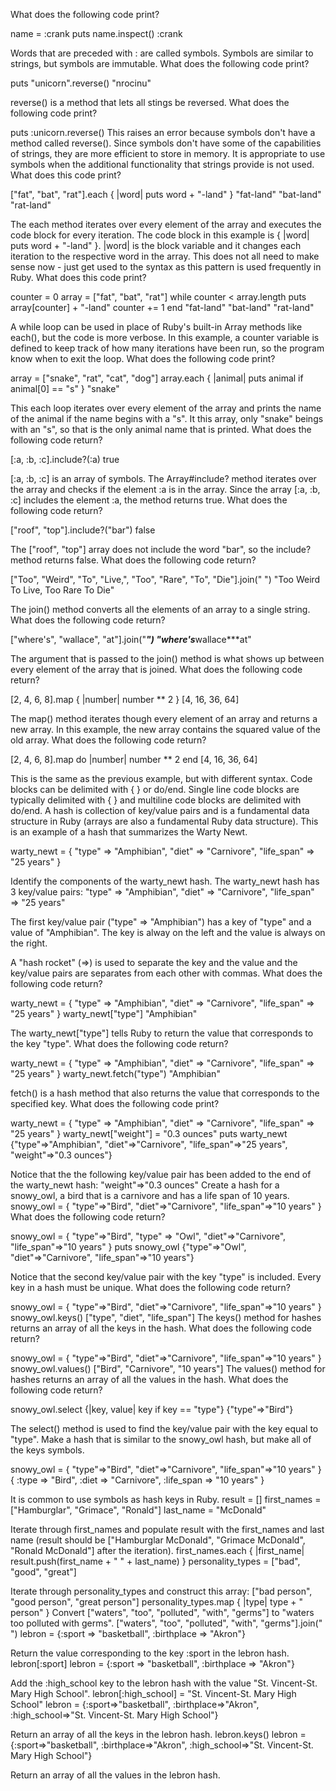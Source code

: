 What does the following code print?

name = :crank
puts name.inspect()
:crank

Words that are preceded with : are called symbols.  Symbols are similar to strings, but symbols are immutable.
What does the following code print?

puts "unicorn".reverse()
"nrocinu"

reverse() is a method that lets all stings be reversed.
What does the following code print?

puts :unicorn.reverse()
This raises an error because symbols don't have a method called reverse().  Since symbols don't have some of the capabilities of strings, they are more efficient to store in memory.  It is appropriate to use symbols when the additional functionality that strings provide is not used.
What does this code print?

["fat", "bat", "rat"].each { |word| puts word + "-land" }
"fat-land"
"bat-land"
"rat-land"

The each method iterates over every element of the array and executes the code block for every iteration.  The code block in this example is { |word| puts word + "-land" }.  |word| is the block variable and it changes each iteration to the respective word in the array.  This does not all need to make sense now - just get used to the syntax as this pattern is used frequently in Ruby.
What does this code print?

counter = 0
array = ["fat", "bat", "rat"]
while counter < array.length
  puts array[counter] + "-land"
  counter += 1
end
"fat-land"
"bat-land"
"rat-land"

A while loop can be used in place of Ruby's built-in Array methods like each(), but the code is more verbose.  In this example, a counter variable is defined to keep track of how many iterations have been run, so the program know when to exit the loop.
What does the following code print?

array = ["snake", "rat", "cat", "dog"]
array.each { |animal| puts animal if animal[0] == "s"  }
"snake"

This each loop iterates over every element of the array and prints the name of the animal if the name begins with a "s".  It this array, only "snake" beings with an "s", so that is the only animal name that is printed.
What does the following code return?

[:a, :b, :c].include?(:a)
true

[:a, :b, :c] is an array of symbols.  The Array#include? method iterates over the array and checks if the element :a is in the array.  Since the array [:a, :b, :c] includes the element :a, the method returns true.
What does the following code return?

["roof", "top"].include?("bar")
false

The ["roof", "top"] array does not include the word "bar", so the include? method returns false.
What does the following code return?

["Too", "Weird", "To", "Live,", "Too", "Rare", "To", "Die"].join(" ")
"Too Weird To Live, Too Rare To Die"

The join() method converts all the elements of an array to a single string.
What does the following code return?

["where's", "wallace", "at"].join("***")
"where's***wallace***at"

The argument that is passed to the join() method is what shows up between every element of the array that is joined.
What does the following code return?

[2, 4, 6, 8].map { |number| number ** 2 }
[4, 16, 36, 64]

The map() method iterates though every element of an array and returns a new array.  In this example, the new array contains the squared value of the old array.
What does the following code return?

[2, 4, 6, 8].map do |number|
  number ** 2
end
[4, 16, 36, 64]

This is the same as the previous example, but with different syntax.  Code blocks can be delimited with { } or do/end.  Single line code blocks are typically delimited with { } and multiline code blocks are delimited with do/end.
A hash is collection of key/value pairs and is a fundamental data structure in Ruby (arrays are also a fundamental Ruby data structure).  This is an example of a hash that summarizes the Warty Newt.

warty_newt = { "type" => "Amphibian", "diet" => "Carnivore", "life_span" => "25 years" }

Identify the components of the warty_newt hash.
The warty_newt hash has 3 key/value pairs: "type" => "Amphibian", "diet" => "Carnivore", "life_span" => "25 years"

The first key/value pair ("type" => "Amphibian") has a key of "type" and a value of "Amphibian".  The key is alway on the left and the value is always on the right.

A "hash rocket" (=>) is used to separate the key and the value and the key/value pairs are separates from each other with commas.
What does the following code return?

warty_newt = { "type" => "Amphibian", "diet" => "Carnivore", "life_span" => "25 years" }
warty_newt["type"]
"Amphibian"

The warty_newt["type"] tells Ruby to return the value that corresponds to the key "type".
What does the following code return?

warty_newt = { "type" => "Amphibian", "diet" => "Carnivore", "life_span" => "25 years" }
warty_newt.fetch("type")
"Amphibian"

fetch() is a hash method that also returns the value that corresponds to the specified key.
What does the following code print?

warty_newt = { "type" => "Amphibian", "diet" => "Carnivore", "life_span" => "25 years" }
warty_newt["weight"] = "0.3 ounces"
puts warty_newt
{"type"=>"Amphibian", "diet"=>"Carnivore", "life_span"=>"25 years", "weight"=>"0.3 ounces"}

Notice that the the following key/value pair has been added to the end of the warty_newt hash: "weight"=>"0.3 ounces"
Create a hash for a snowy_owl, a bird that is a carnivore and has a life span of 10 years.
snowy_owl = { "type"=>"Bird", "diet"=>"Carnivore", "life_span"=>"10 years" }
What does the following code return?

snowy_owl = { "type"=>"Bird", "type" => "Owl", "diet"=>"Carnivore", "life_span"=>"10 years" }
puts snowy_owl
{"type"=>"Owl", "diet"=>"Carnivore", "life_span"=>"10 years"}

Notice that the second key/value pair with the key "type" is included.  Every key in a hash must be unique.
What does the following code return?

snowy_owl = { "type"=>"Bird", "diet"=>"Carnivore", "life_span"=>"10 years" }
snowy_owl.keys()
["type", "diet", "life_span"]
The keys() method for hashes returns an array of all the keys in the hash.
What does the following code return?

snowy_owl = { "type"=>"Bird", "diet"=>"Carnivore", "life_span"=>"10 years" }
snowy_owl.values()
["Bird", "Carnivore", "10 years"]
The values() method for hashes returns an array of all the values in the hash.
What does the following code return?

snowy_owl.select {|key, value| key if key == "type"}
{"type"=>"Bird"}

The select() method is used to find the key/value pair with the key equal to "type".
Make a hash that is similar to the snowy_owl hash, but make all of the keys symbols. 

snowy_owl = { "type"=>"Bird", "diet"=>"Carnivore", "life_span"=>"10 years" }
{ :type => "Bird", :diet => "Carnivore", :life_span => "10 years" }

It is common to use symbols as hash keys in Ruby.
result = []
first_names = ["Hamburglar", "Grimace", "Ronald"]
last_name = "McDonald"

Iterate through first_names and populate result with the first_names and last name (result should be ["Hamburglar McDonald", "Grimace McDonald", "Ronald McDonald"] after the iteration).
first_names.each { |first_name| result.push(first_name + " " + last_name) }
personality_types = ["bad", "good", "great"]

Iterate through personality_types and construct this array: ["bad person", "good person", "great person"]
personality_types.map { |type| type + " person" }
Convert ["waters", "too", "polluted", "with", "germs"] to "waters too polluted with germs".
["waters", "too", "polluted", "with", "germs"].join(" ")
lebron = {:sport => "basketball", :birthplace => "Akron"}

Return the value corresponding to the key :sport in the lebron hash.
lebron[:sport]
lebron = {:sport => "basketball", :birthplace => "Akron"}

Add the :high_school key to the lebron hash with the value "St. Vincent-St. Mary High School".
lebron[:high_school] = "St. Vincent-St. Mary High School"
lebron = {:sport=>"basketball", :birthplace=>"Akron", :high_school=>"St. Vincent-St. Mary High School"}

Return an array of all the keys in the lebron hash.
lebron.keys()
lebron = {:sport=>"basketball", :birthplace=>"Akron", :high_school=>"St. Vincent-St. Mary High School"}

Return an array of all the values in the lebron hash.